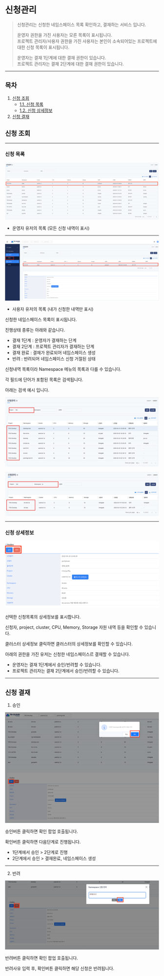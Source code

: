 # 신청관리

> 신청관리는 신청한 네임스페이스 목록 확인하고, 결재하는 서비스 입니다.
> 
> 운영자 권한을 가진 사용자는 모른 목록이 표시됩니다. <br/>
> 프로젝트 관리자/사용자 권한을 가진 사용자는 본인이 소속되어있는 프로젝트에 대한 신청 목록이 표시됩니다.
> 
> 운영자는 결재 1단계에 대한 결재 권한이 있습니다. <br/>
> 프로젝트 관리자는 결재 2단계에 대한 결재 권한이 있습니다.

---
## **목차**
1. [신청 조회](#신청-조회)
   - [1.1. 신청 목록](#신청-목록)
   - [1.2. 신청 상세정보](#신청-상세정보)
2. [신청 결재](#신청-결재)

## 신청 조회

---
### 신청 목록

![approvalList](img/approvalList.png)

* 운영자 유저의 목록 (모든 신청 내역이 표시)

---

![approvalList_ex](img/approvalList_ex.png)

* 사용자 유저의 목록 (내가 신청한 내역만 표시)

신청한 네임스페이스 목록이 표시됩니다.

진행상태 종류는 아래와 같습니다.
   * 결재 1단계 : 운영자가 결재하는 단계
   * 결재 2단계 : 프로젝트 관리자가 결재하는 단계
   * 결재 완료 : 결재가 완료되어 네임스페이스 생성
   * 반려 : 반려되어 네임스페이스 신청 거절된 상태

신청내역 목록이라 Namespace 메뉴의 목록과 다를 수 있습니다.

각 필드에 단어가 포함된 목록은 검색됩니다.

아래는 검색 예시 입니다.

![list_search_1](img/list_search_1.png)

![list_search_2](img/list_search_2.png)

---
### 신청 상세정보

![detail](img/detail.png)

선택한 신청목록의 상세정보를 표시합니다.

신청자, project, cluster, CPU, Memory, Storage 자원 내역 등을 확인할 수 있습니다.

클러스터 상세정보 클릭하면 클러스터의 상세정보를 확인할 수 있습니다.

아래의 권한을 가진 유저는 신청한 네임스페이스르 결재할 수 있습니다.
* 운영자는 결재 1단계에서 승인/반려할 수 있습니다.
* 프로젝트 관리자는 결재 2단계에서 승인/반려할 수 있습니다.

---
## 신청 결재
1. 승인

![approval_approve](img/approval_approve.png)

승인버튼 클릭하면 확인 팝업 호출됩니다.

확인버튼 클릭하면 다음단계로 진행됩니다.
* 1단계에서 승인 > 2단계로 진행
* 2단계에서 승인 > 결재완료, 네임스페이스 생성

---
2. 반려

![approval_reject](img/approval_reject.png)

반려버튼 클릭하면 확인 팝업 호출됩니다. 

반려사유 입력 후, 확인버튼 클릭하면 해당 신청은 반려됩니다.